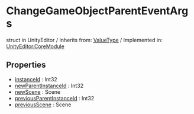 # ChangeGameObjectParentEventArgs
struct in UnityEditor
 / Inherits from: <a href="https://docs.unity3d.com/6000.0/Documentation/ScriptReference/ValueType.html">ValueType</a> / Implemented in: <a href="https://docs.unity3d.com/6000.0/Documentation/ScriptReference/UnityEditor.CoreModule.html">UnityEditor.CoreModule</a>
## Properties
- <a href="https://docs.unity3d.com/6000.0/Documentation/ScriptReference/ChangeGameObjectParentEventArgs-instanceId.html">instanceId</a> : Int32
- <a href="https://docs.unity3d.com/6000.0/Documentation/ScriptReference/ChangeGameObjectParentEventArgs-newParentInstanceId.html">newParentInstanceId</a> : Int32
- <a href="https://docs.unity3d.com/6000.0/Documentation/ScriptReference/ChangeGameObjectParentEventArgs-newScene.html">newScene</a> : Scene
- <a href="https://docs.unity3d.com/6000.0/Documentation/ScriptReference/ChangeGameObjectParentEventArgs-previousParentInstanceId.html">previousParentInstanceId</a> : Int32
- <a href="https://docs.unity3d.com/6000.0/Documentation/ScriptReference/ChangeGameObjectParentEventArgs-previousScene.html">previousScene</a> : Scene
